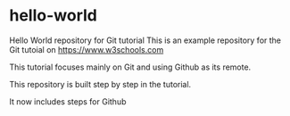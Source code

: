 # hello-world
Hello World repository for Git tutorial
This is an example repository for the Git tutoial on https://www.w3schools.com

This tutorial focuses mainly on Git and using Github as its remote.

This repository is built step by step in the tutorial.

It now includes steps for Github
